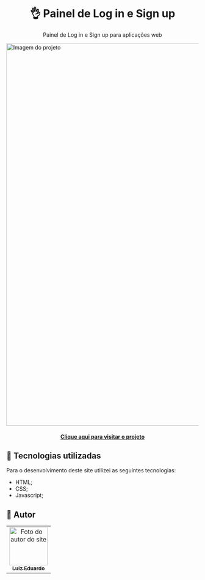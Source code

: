 <h1 align="center">
👌 Painel de Log in e Sign up
</h1>

<p align="center">Painel de Log in e Sign up para aplicações web</p>

<img src="https://github.com/luizeduardodev/painel-login-signup/blob/main/assets/img/resultado_projeto.png" min-width="1000px" max-width="1000px" width="1000px" alt="Imagem do projeto">

<h4 align="center">
  <a href="https://painel-login.netlify.app/">Clique aqui para visitar o projeto</a>
</h4>

## 💼 Tecnologias utilizadas
Para o desenvolvimento deste site utilizei as seguintes tecnologias:

- HTML;
- CSS;
- Javascript;

## 🦄 Autor<br>
<table>
  <tr>
    <td align="center">
      <a href="https://github.com/luizeduardodev">
        <img src="https://avatars.githubusercontent.com/u/69758826" width="100px;" alt="Foto do autor do site"/><br>
        <sub>
          <b>Luiz Eduardo</b>
        </sub>
      </a>
    </td>
  </tr>
</table>
